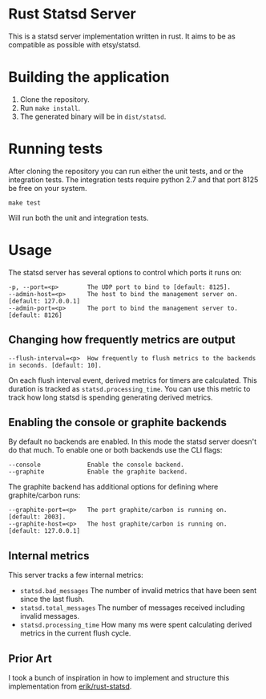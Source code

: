 # Rust Statsd Server

This is a statsd server implementation written in rust. It aims to be as
compatible as possible with etsy/statsd.

# Building the application

1. Clone the repository.
2. Run `make install`.
3. The generated binary will be in `dist/statsd`.

# Running tests

After cloning the repository you can run either the unit tests, and or the
integration tests. The integration tests require python 2.7 and that port 8125
be free on your system.

```
make test
```

Will run both the unit and integration tests.

# Usage

The statsd server has several options to control which ports it runs on:

```
-p, --port=<p>        The UDP port to bind to [default: 8125].
--admin-host=<p>      The host to bind the management server on. [default: 127.0.0.1]
--admin-port=<p>      The port to bind the management server to. [default: 8126]
```

## Changing how frequently metrics are output

```
--flush-interval=<p>  How frequently to flush metrics to the backends in seconds. [default: 10].
```

On each flush interval event, derived metrics for timers are calculated. This
duration is tracked as `statsd.processing_time`. You can use this metric to
track how long statsd is spending generating derived metrics.

## Enabling the console or graphite backends

By default no backends are enabled. In this mode the statsd server doesn't do
that much. To enable one or both backends use the CLI flags:

```
--console             Enable the console backend.
--graphite            Enable the graphite backend.
```

The graphite backend has additional options for defining where graphite/carbon
runs:

```
--graphite-port=<p>   The port graphite/carbon is running on. [default: 2003].
--graphite-host=<p>   The host graphite/carbon is running on. [default: 127.0.0.1]
```

## Internal metrics

This server tracks a few internal metrics:

* `statsd.bad_messages` The number of invalid metrics that have been sent since
  the last flush.
* `statsd.total_messages` The number of messages received including invalid
  messages.
* `statsd.processing_time` How many ms were spent calculating derived metrics
  in the current flush cycle.


## Prior Art

I took a bunch of inspiration in how to implement and structure this
implementation from [erik/rust-statsd](https://github.com/erik/rust-statsd).
